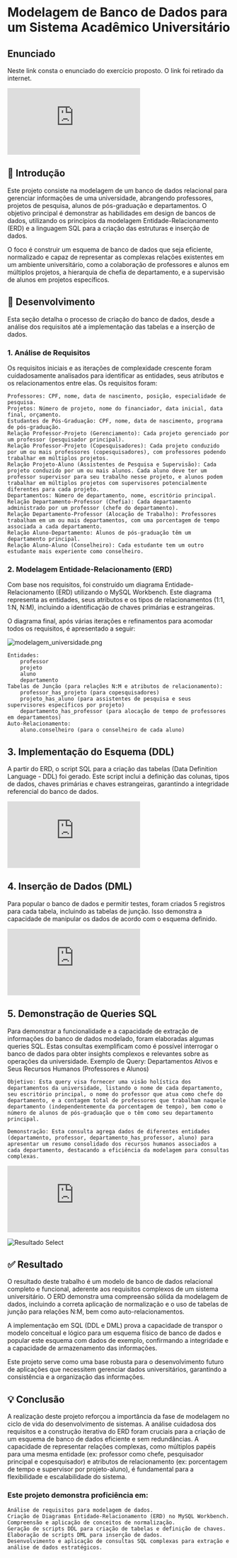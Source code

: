 # Modelagem de Banco de Dados para um Sistema Acadêmico Universitário

## Enunciado 
Neste link consta o enunciado do exercício proposto. O link foi retirado da internet.

![Enunciado do erxerício](https://github.com/andreborile/modelagem-banco-dados/blob/main/src/exercicio_modelagem.pdf)

## 📝 Introdução

Este projeto consiste na modelagem de um banco de dados relacional para gerenciar informações de uma universidade, abrangendo professores, projetos de pesquisa, alunos de pós-graduação e departamentos. O objetivo principal é demonstrar as habilidades em design de bancos de dados, utilizando os princípios da modelagem Entidade-Relacionamento (ERD) e a linguagem SQL para a criação das estruturas e inserção de dados.

O foco é construir um esquema de banco de dados que seja eficiente, normalizado e capaz de representar as complexas relações existentes em um ambiente universitário, como a colaboração de professores e alunos em múltiplos projetos, a hierarquia de chefia de departamento, e a supervisão de alunos em projetos específicos.

## 🚀 Desenvolvimento

Esta seção detalha o processo de criação do banco de dados, desde a análise dos requisitos até a implementação das tabelas e a inserção de dados.

### 1. Análise de Requisitos

Os requisitos iniciais e as iterações de complexidade crescente foram cuidadosamente analisados para identificar as entidades, seus atributos e os relacionamentos entre elas. Os requisitos foram:

    Professores: CPF, nome, data de nascimento, posição, especialidade de pesquisa.
    Projetos: Número de projeto, nome do financiador, data inicial, data final, orçamento.
    Estudantes de Pós-Graduação: CPF, nome, data de nascimento, programa de pós-graduação.
    Relação Professor-Projeto (Gerenciamento): Cada projeto gerenciado por um professor (pesquisador principal).
    Relação Professor-Projeto (Copesquisadores): Cada projeto conduzido por um ou mais professores (copesquisadores), com professores podendo trabalhar em múltiplos projetos.
    Relação Projeto-Aluno (Assistentes de Pesquisa e Supervisão): Cada projeto conduzido por um ou mais alunos. Cada aluno deve ter um professor supervisor para seu trabalho nesse projeto, e alunos podem trabalhar em múltiplos projetos com supervisores potencialmente diferentes para cada projeto.
    Departamentos: Número de departamento, nome, escritório principal.
    Relação Departamento-Professor (Chefia): Cada departamento administrado por um professor (chefe do departamento).
    Relação Departamento-Professor (Alocação de Trabalho): Professores trabalham em um ou mais departamentos, com uma porcentagem de tempo associada a cada departamento.
    Relação Aluno-Departamento: Alunos de pós-graduação têm um departamento principal.
    Relação Aluno-Aluno (Conselheiro): Cada estudante tem um outro estudante mais experiente como conselheiro.

### 2. Modelagem Entidade-Relacionamento (ERD)

Com base nos requisitos, foi construído um diagrama Entidade-Relacionamento (ERD) utilizando o MySQL Workbench. Este diagrama representa as entidades, seus atributos e os tipos de relacionamentos (1:1, 1:N, N:M), incluindo a identificação de chaves primárias e estrangeiras.

O diagrama final, após várias iterações e refinamentos para acomodar todos os requisitos, é apresentado a seguir:

![modelagem_universidade.png](https://github.com/andreborile/modelagem-banco-dados/blob/main/img/der_universidade.png)

    Entidades:
        professor
        projeto
        aluno
        departamento
    Tabelas de Junção (para relações N:M e atributos de relacionamento):
        professor_has_projeto (para copesquisadores)
        projeto_has_aluno (para assistentes de pesquisa e seus supervisores específicos por projeto)
        departamento_has_professor (para alocação de tempo de professores em departamentos)
    Auto-Relacionamento:
        aluno.conselheiro (para o conselheiro de cada aluno)
        
## 3. Implementação do Esquema (DDL)

A partir do ERD, o script SQL para a criação das tabelas (Data Definition Language - DDL) foi gerado. Este script inclui a definição das colunas, tipos de dados, chaves primárias e chaves estrangeiras, garantindo a integridade referencial do banco de dados.

![Arquivo DDL](https://github.com/andreborile/modelagem-banco-dados/blob/main/src/ddl.sql)

## 4. Inserção de Dados (DML)

Para popular o banco de dados e permitir testes, foram criados 5 registros para cada tabela, incluindo as tabelas de junção. Isso demonstra a capacidade de manipular os dados de acordo com o esquema definido.

![Arquivo DML](https://github.com/andreborile/modelagem-banco-dados/blob/main/src/dml.sql)

## 5. Demonstração de Queries SQL

Para demonstrar a funcionalidade e a capacidade de extração de informações do banco de dados modelado, foram elaboradas algumas queries SQL. Estas consultas exemplificam como é possível interrogar o banco de dados para obter insights complexos e relevantes sobre as operações da universidade.
Exemplo de Query: Departamentos Ativos e Seus Recursos Humanos (Professores e Alunos)

    Objetivo: Esta query visa fornecer uma visão holística dos departamentos da universidade, listando o nome de cada departamento, seu escritório principal, o nome do professor que atua como chefe do departamento, e a contagem total de professores que trabalham naquele departamento (independentemente da porcentagem de tempo), bem como o número de alunos de pós-graduação que o têm como seu departamento principal.

    Demonstração: Esta consulta agrega dados de diferentes entidades (departamento, professor, departamento_has_professor, aluno) para apresentar um resumo consolidado dos recursos humanos associados a cada departamento, destacando a eficiência da modelagem para consultas complexas.

![Query Select](https://github.com/andreborile/modelagem-banco-dados/blob/main/src/select.sql)

![Resultado Select](https://github.com/andreborile/modelagem-banco-dados/blob/main/img/select.png)

## ✅ Resultado

O resultado deste trabalho é um modelo de banco de dados relacional completo e funcional, aderente aos requisitos complexos de um sistema universitário. O ERD demonstra uma compreensão sólida da modelagem de dados, incluindo a correta aplicação de normalização e o uso de tabelas de junção para relações N:M, bem como auto-relacionamentos.

A implementação em SQL (DDL e DML) prova a capacidade de transpor o modelo conceitual e lógico para um esquema físico de banco de dados e popular este esquema com dados de exemplo, confirmando a integridade e a capacidade de armazenamento das informações.

Este projeto serve como uma base robusta para o desenvolvimento futuro de aplicações que necessitem gerenciar dados universitários, garantindo a consistência e a organização das informações.

## 💡 Conclusão

A realização deste projeto reforçou a importância da fase de modelagem no ciclo de vida do desenvolvimento de sistemas. A análise cuidadosa dos requisitos e a construção iterativa do ERD foram cruciais para a criação de um esquema de banco de dados eficiente e sem redundâncias. A capacidade de representar relações complexas, como múltiplos papéis para uma mesma entidade (ex: professor como chefe, pesquisador principal e copesquisador) e atributos de relacionamento (ex: porcentagem de tempo e supervisor por projeto-aluno), é fundamental para a flexibilidade e escalabilidade do sistema.

### Este projeto demonstra proficiência em:

    Análise de requisitos para modelagem de dados.
    Criação de Diagramas Entidade-Relacionamento (ERD) no MySQL Workbench.
    Compreensão e aplicação de conceitos de normalização.
    Geração de scripts DDL para criação de tabelas e definição de chaves.
    Elaboração de scripts DML para inserção de dados.
    Desenvolvimento e aplicação de consultas SQL complexas para extração e análise de dados estratégicos.
